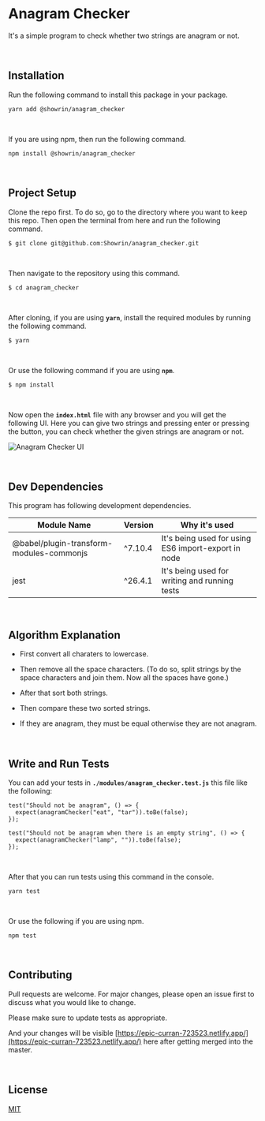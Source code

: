 # Anagram Checker

It's a simple program to check whether two strings are anagram or not.

<br/>

## Installation

Run the following command to install this package in your package.

```
yarn add @showrin/anagram_checker
```

<br/>

If you are using npm, then run the following command.

```
npm install @showrin/anagram_checker
```

<br/>

## Project Setup

Clone the repo first. To do so, go to the directory where you want to keep this repo. Then open the terminal from here and run the following command.

```
$ git clone git@github.com:Showrin/anagram_checker.git
```

<br/>

Then navigate to the repository using this command.

```
$ cd anagram_checker
```

<br/>

After cloning, if you are using **`yarn`**, install the required modules by running the following command.

```
$ yarn
```

<br/>

Or use the following command if you are using **`npm`**.

```
$ npm install
```

<br/>

Now open the **`index.html`** file with any browser and you will get the following UI. Here you can give two strings and pressing enter or pressing the button, you can check whether the given strings are anagram or not.

![Anagram Checker UI](https://i.imgur.com/ryHRyGD.png)

<br/>

## Dev Dependencies

This program has following development dependencies.

| Module Name                              | Version | Why it's used                                       |
| ---------------------------------------- | ------- | --------------------------------------------------- |
| @babel/plugin-transform-modules-commonjs | ^7.10.4 | It's being used for using ES6 import-export in node |
| jest                                     | ^26.4.1 | It's being used for writing and running tests       |

<br/>

## Algorithm Explanation

- First convert all charaters to lowercase.
- Then remove all the space characters. (To do so, split strings by the space characters and join them. Now all the spaces have gone.)

- After that sort both strings.
- Then compare these two sorted strings.
- If they are anagram, they must be equal otherwise they are not anagram.

<br/>

## Write and Run Tests

You can add your tests in **`./modules/anagram_checker.test.js`** this file like the following:

```
test("Should not be anagram", () => {
  expect(anagramChecker("eat", "tar")).toBe(false);
});

test("Should not be anagram when there is an empty string", () => {
  expect(anagramChecker("lamp", "")).toBe(false);
});
```

<br/>

After that you can run tests using this command in the console.

```
yarn test
```

<br/>

Or use the following if you are using npm.

```
npm test
```

<br/>

## Contributing

Pull requests are welcome. For major changes, please open an issue first to discuss what you would like to change.

Please make sure to update tests as appropriate.

And your changes will be visible [https://epic-curran-723523.netlify.app/](https://epic-curran-723523.netlify.app/) here after getting merged into the master.

<br/>

## License

[MIT](https://choosealicense.com/licenses/mit/)
